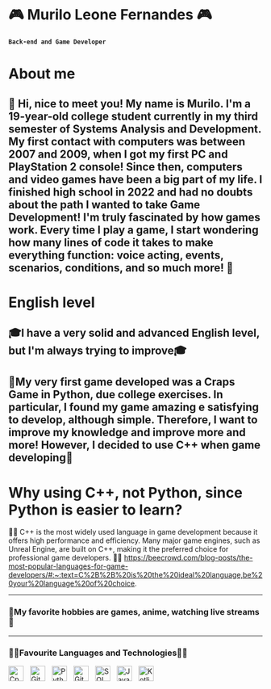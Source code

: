 # 🎮 Murilo Leone Fernandes 🎮

**`Back-end and Game Developer`**

# About me

🔹 Hi, nice to meet you! My name is Murilo. I'm a 19-year-old college student currently in my third semester of Systems Analysis and Development. My first contact with computers was between 2007 and 2009, when I got my first PC and PlayStation 2 console! Since then, computers and video games have been a big part of my life. I finished high school in 2022 and had no doubts about the path I wanted to take Game Development!
I'm truly fascinated by how games work. Every time I play a game, I start wondering how many lines of code it takes to make everything function: voice acting, events, scenarios, conditions, and so much more! 🔹
---

# English level

## 🎓**I have a very solid and advanced English level, but I'm always trying to improve**🎓

🎯My very first game developed was a Craps Game in Python, due college exercises. In particular, I found my game amazing e satisfying to develop, although simple. Therefore, I want to improve my knowledge and improve more and more! However, I decided to use C++ when game developing🎯
---
# Why using C++, not Python, since Python is easier to learn?
👨‍💻 C++ is the most widely used language in game development because it offers high performance and efficiency. Many major game engines, such as Unreal Engine, are built on C++, making it the preferred choice for professional game developers. 👨‍💻
https://beecrowd.com/blog-posts/the-most-popular-languages-for-game-developers/#:~:text=C%2B%2B%20is%20the%20ideal%20language,be%20your%20language%20of%20choice.

---
### 🌟My favorite hobbies are games, anime, watching live streams🌟
---
### 👨‍🔬Favourite Languages and Technologies👨‍🔬
<img align="left" alt="Cpp" width="30px" style="padding-right:10px;" src="https://cdn.jsdelivr.net/gh/devicons/devicon@latest/icons/cplusplus/cplusplus-original.svg" />
<img align="left" alt="Git" width="30px" style="padding-right:10px;" src="https://cdn.jsdelivr.net/gh/devicons/devicon/icons/git/git-original.svg"/>
<img align="left" alt="Python" width="30px" style="padding-right:10px;" src="https://cdn.jsdelivr.net/gh/devicons/devicon/icons/python/python-plain.svg"/>
<img align="left" alt="GitHub" width="30px" style="padding-right:10px;" src="https://cdn.jsdelivr.net/gh/devicons/devicon/icons/github/github-original.svg"/>
<img align="left" alt="SQL" width="30px" style="padding-right:10px;" src="https://cdn.jsdelivr.net/gh/devicons/devicon@latest/icons/mysql/mysql-original-wordmark.svg" />
<img align="left" alt="Java" width="30px" style="padding-right:10px;" src="https://cdn.jsdelivr.net/gh/devicons/devicon@latest/icons/java/java-original-wordmark.svg" />
<img align="left" alt="Kotlin" width="30px" style="padding-right:10px;" src="https://cdn.jsdelivr.net/gh/devicons/devicon@latest/icons/kotlin/kotlin-original.svg" />
